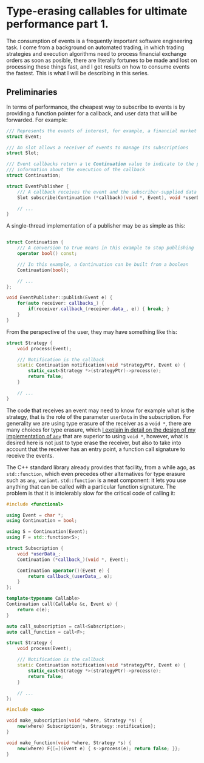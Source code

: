 # Type-erasing callables for ultimate performance part 1.

The consumption of events is a frequently important software engineering task.  I come from a background on automated trading, in which trading strategies and execution algorithms need to process financial exchange orders as soon as posible, there are literally fortunes to be made and lost on processing these things fast, and I got results on how to consume events the fastest.  This is what I will be describing in this series.

## Preliminaries

In terms of performance, the cheapest way to subscribe to events is by providing a function pointer for a callback, and user data that will be forwarded.  For example:

```c++
/// Represents the events of interest, for example, a financial market exchange message
struct Event;

/// An slot allows a receiver of events to manage its subscriptions
struct Slot;

/// Event callbacks return a \c Continuation value to indicate to the publisher
/// information about the execution of the callback
struct Continuation;

struct EventPublisher {
    /// A callback receives the event and the subscriber-supplied data
    Slot subscribe(Continuation (*callback)(void *, Event), void *userData);

    // ...
}
```

A single-thread implementation of a publisher may be as simple as this:

```c++

struct Continuation {
    /// A conversion to true means in this example to stop publishing
    operator bool() const;

    /// In this example, a Continuation can be built from a boolean
    Continuation(bool);

    // ...
};

void EventPublisher::publish(Event e) {
    for(auto receiver: callbacks_) {
        if(receiver.callback_(receiver.data_, e)) { break; }
    }
}
```

From the perspective of the user, they may have something like this:

```c++
struct Strategy {
    void process(Event);

    /// Notification is the callback
    static Continuation notification(void *strategyPtr, Event e) {
        static_cast<Strategy *>(strategyPtr)->process(e);
        return false;
    }

    // ...
}
```

The code that receives an event may need to know for example what is the strategy, that is the role of the parameter `userData` in the subscription.  For generality we are using type erasure of the receiver as a `void *`, there are many choices for type erasure, which [I explain in detail on the design of my implementation of `any`](https://github.com/thecppzoo/zoo/blob/master/design/AnyContainer.md#alternatives-to-any) that are superior to using `void *`, however, what is desired here is not just to type erase the receiver, but also to take into account that the receiver has an entry point, a function call signature to receive the events.

The C++ standard library already provides that facility, from a while ago, as `std::function`, which even precedes other alternatives for type erasure such as `any`, `variant`.  `std::function` is a neat component: it lets you use anything that can be called with a particular function signature.  The problem is that it is intolerably slow for the critical code of calling it:

```c++
#include <functional>

using Event = char *;
using Continuation = bool;

using S = Continuation(Event);
using F = std::function<S>;

struct Subscription {
    void *userData_;
    Continuation (*callback_)(void *, Event);

    Continuation operator()(Event e) {
        return callback_(userData_, e);
    }
};

template<typename Callable>
Continuation call(Callable &c, Event e) {
    return c(e);
}

auto call_subscription = call<Subscription>;
auto call_function = call<F>;

struct Strategy {
    void process(Event);

    /// Notification is the callback
    static Continuation notification(void *strategyPtr, Event e) {
        static_cast<Strategy *>(strategyPtr)->process(e);
        return false;
    }

    // ...
};

#include <new>

void make_subscription(void *where, Strategy *s) {
    new(where) Subscription{s, Strategy::notification};
}

void make_function(void *where, Strategy *s) {
    new(where) F{[=](Event e) { s->process(e); return false; }};
}
```
